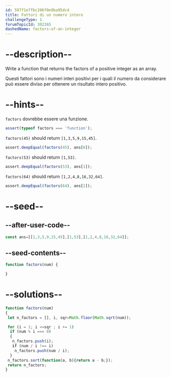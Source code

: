 ```yaml
---
id: 597f1e7fbc206f0e9ba95dc4
title: Fattori di un numero intero
challengeType: 1
forumTopicId: 302265
dashedName: factors-of-an-integer
---
```


# --description--

Write a function that returns the factors of a positive integer as an array.

Questi fattori sono i numeri interi positivi per i quali il numero da considerare può essere diviso per ottenere un risultato intero positivo.

# --hints--

`factors` dovrebbe essere una funzione.

```js
assert(typeof factors === 'function');
```

`factors(45)` should return `[1,3,5,9,15,45]`.

```js
assert.deepEqual(factors(45), ans[0]);
```

`factors(53)` should return `[1,53]`.

```js
assert.deepEqual(factors(53), ans[1]);
```

`factors(64)` should return `[1,2,4,8,16,32,64]`.

```js
assert.deepEqual(factors(64), ans[2]);
```

# --seed--

## --after-user-code--

```js
const ans=[[1,3,5,9,15,45],[1,53],[1,2,4,8,16,32,64]];
```

## --seed-contents--

```js
function factors(num) {

}
```

# --solutions--

```js
function factors(num)
{
 let n_factors = [], i, sqr=Math.floor(Math.sqrt(num));

 for (i = 1; i <=sqr ; i += 1)
  if (num % i === 0)
  {
   n_factors.push(i);
   if (num / i !== i)
    n_factors.push(num / i);
  }
 n_factors.sort(function(a, b){return a - b;});
 return n_factors;
}
```
